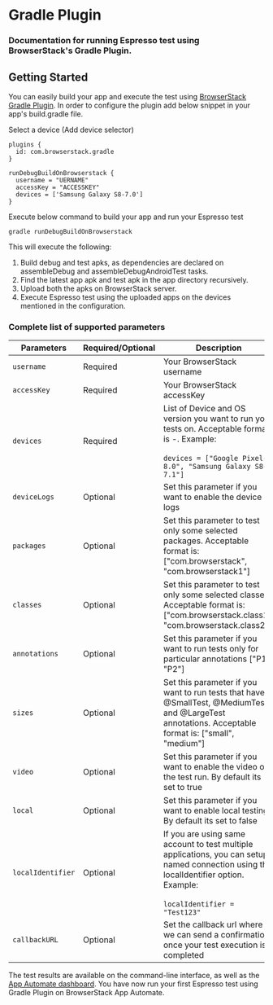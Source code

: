 # Gradle Plugin
### Documentation for running Espresso test using BrowserStack's Gradle Plugin.

## Getting Started
You can easily build your app and execute the test using [BrowserStack Gradle Plugin](https://github.com/browserstack/browserstack-gradle-plugin). In order to configure the plugin add below snippet in your app's build.gradle file.

Select a device (Add device selector)

```
plugins {
  id: com.browserstack.gradle
}

runDebugBuildOnBrowserstack {
  username = "UERNAME"
  accessKey = "ACCESSKEY"
  devices = ['Samsung Galaxy S8-7.0']
}
```

Execute below command to build your app and run your Espresso test

```
gradle runDebugBuildOnBrowserstack

```
This will execute the following:

1. Build debug and test apks, as dependencies are declared on assembleDebug and assembleDebugAndroidTest tasks.
2. Find the latest app apk and test apk in the app directory recursively.
3. Upload both the apks on BrowserStack server.
4. Execute Espresso test using the uploaded apps on the devices mentioned in the configuration.

### Complete list of supported parameters

| Parameters | Required/Optional | Description |
| ---------- | ----------- | --------------- |
|`username`| Required | Your BrowserStack username |
|`accessKey`| Required | Your BrowserStack accessKey |
|`devices`| Required | List of Device and OS version you want to run your tests on. Acceptable format is <devicename>-<os version>. Example: <br><br> `devices = ["Google Pixel-8.0", "Samsung Galaxy S8-7.1"]` |
|`deviceLogs`| Optional | Set this parameter if you want to enable the device logs |
|`packages`| Optional | Set this parameter to test only some selected packages. Acceptable format is: ["com.browserstack", "com.browserstack1"] |
|`classes`| Optional | Set this parameter to test only some selected classes. Acceptable format is: ["com.browserstack.class1", "com.browserstack.class2"] |
|`annotations`| Optional | Set this parameter if you want to run tests only for particular annotations ["P1", "P2"] |
|`sizes`| Optional | Set this parameter if you want to run tests that have @SmallTest, @MediumTest and @LargeTest annotations. Acceptable format is: ["small", "medium"] |
|`video`| Optional | Set this parameter if you want to enable the video of the test run. By default its set to true |
|`local`| Optional | Set this parameter if you want to enable local testing. By default its set to false |
|`localIdentifier`| Optional |  If you are using same account to test multiple applications, you can setup named connection using the localIdentifier option. Example: <br><br> `localIdentifier = "Test123"` |
|`callbackURL`| Optional | Set the callback url where we can send a confirmation once your test execution is completed |

The test results are available on the command-line interface, as well as the [App Automate dashboard](https://app-automate.browserstack.com/dashboard). You have now run your first Espresso test using Gradle Plugin on BrowserStack App Automate.
